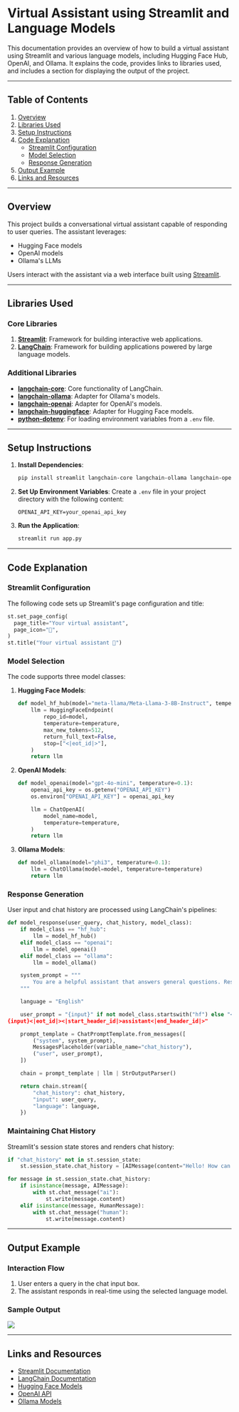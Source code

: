 # Virtual Assistant using Streamlit and Language Models

This documentation provides an overview of how to build a virtual assistant using Streamlit and various language models, including Hugging Face Hub, OpenAI, and Ollama. It explains the code, provides links to libraries used, and includes a section for displaying the output of the project.

---

## Table of Contents
1. [Overview](#overview)
2. [Libraries Used](#libraries-used)
3. [Setup Instructions](#setup-instructions)
4. [Code Explanation](#code-explanation)
   - [Streamlit Configuration](#streamlit-configuration)
   - [Model Selection](#model-selection)
   - [Response Generation](#response-generation)
5. [Output Example](#output-example)
6. [Links and Resources](#links-and-resources)

---

## Overview
This project builds a conversational virtual assistant capable of responding to user queries. The assistant leverages:
- Hugging Face models
- OpenAI models
- Ollama's LLMs

Users interact with the assistant via a web interface built using [Streamlit](https://streamlit.io/).

---

## Libraries Used

### Core Libraries
1. **[Streamlit](https://streamlit.io/)**: Framework for building interactive web applications.
2. **[LangChain](https://www.langchain.com/)**: Framework for building applications powered by large language models.

### Additional Libraries
- **[langchain-core](https://github.com/langchain/langchain-core)**: Core functionality of LangChain.
- **[langchain-ollama](https://github.com/langchain/langchain-ollama)**: Adapter for Ollama's models.
- **[langchain-openai](https://github.com/langchain/langchain-openai)**: Adapter for OpenAI's models.
- **[langchain-huggingface](https://github.com/langchain/langchain-huggingface)**: Adapter for Hugging Face models.
- **[python-dotenv](https://github.com/theskumar/python-dotenv)**: For loading environment variables from a `.env` file.

---

## Setup Instructions

1. **Install Dependencies**:
   ```bash
   pip install streamlit langchain-core langchain-ollama langchain-openai langchain-huggingface python-dotenv
   ```

2. **Set Up Environment Variables**:
   Create a `.env` file in your project directory with the following content:
   ```env
   OPENAI_API_KEY=your_openai_api_key
   ```

3. **Run the Application**:
   ```bash
   streamlit run app.py
   ```

---

## Code Explanation

### Streamlit Configuration
The following code sets up Streamlit's page configuration and title:
```python
st.set_page_config(
  page_title="Your virtual assistant",
  page_icon="🤖",
)
st.title("Your virtual assistant 🤖")
```

### Model Selection
The code supports three model classes:
1. **Hugging Face Models**:
   ```python
   def model_hf_hub(model="meta-llama/Meta-Llama-3-8B-Instruct", temperature=0.1):
       llm = HuggingFaceEndpoint(
           repo_id=model,
           temperature=temperature,
           max_new_tokens=512,
           return_full_text=False,
           stop=["<|eot_id|>"],
       )
       return llm
   ```

2. **OpenAI Models**:
   ```python
   def model_openai(model="gpt-4o-mini", temperature=0.1):
       openai_api_key = os.getenv("OPENAI_API_KEY")
       os.environ["OPENAI_API_KEY"] = openai_api_key

       llm = ChatOpenAI(
           model_name=model,
           temperature=temperature,
       )
       return llm
   ```

3. **Ollama Models**:
   ```python
   def model_ollama(model="phi3", temperature=0.1):
       llm = ChatOllama(model=model, temperature=temperature)
       return llm
   ```

### Response Generation
User input and chat history are processed using LangChain's pipelines:
```python
def model_response(user_query, chat_history, model_class):
    if model_class == "hf_hub":
        llm = model_hf_hub()
    elif model_class == "openai":
        llm = model_openai()
    elif model_class == "ollama":
        llm = model_ollama()

    system_prompt = """
        You are a helpful assistant that answers general questions. Respond in {language}.
    """

    language = "English"

    user_prompt = "{input}" if not model_class.startswith("hf") else "<|begin_of_text|><|start_header_id|>user<|end_header_id|>
{input}<|eot_id|><|start_header_id|>assistant<|end_header_id|>"

    prompt_template = ChatPromptTemplate.from_messages([
        ("system", system_prompt),
        MessagesPlaceholder(variable_name="chat_history"),
        ("user", user_prompt),
    ])

    chain = prompt_template | llm | StrOutputParser()

    return chain.stream({
        "chat_history": chat_history,
        "input": user_query,
        "language": language,
    })
```

### Maintaining Chat History
Streamlit's session state stores and renders chat history:
```python
if "chat_history" not in st.session_state:
    st.session_state.chat_history = [AIMessage(content="Hello! How can I assist you today?")]

for message in st.session_state.chat_history:
    if isinstance(message, AIMessage):
        with st.chat_message("ai"):
            st.write(message.content)
    elif isinstance(message, HumanMessage):
        with st.chat_message("human"):
            st.write(message.content)
```

---

## Output Example

### Interaction Flow
1. User enters a query in the chat input box.
2. The assistant responds in real-time using the selected language model.

### Sample Output

<img src="./result.png">

---

## Links and Resources
- [Streamlit Documentation](https://docs.streamlit.io/)
- [LangChain Documentation](https://docs.langchain.com/)
- [Hugging Face Models](https://huggingface.co/models)
- [OpenAI API](https://platform.openai.com/docs/)
- [Ollama Models](https://ollama.ai/)

